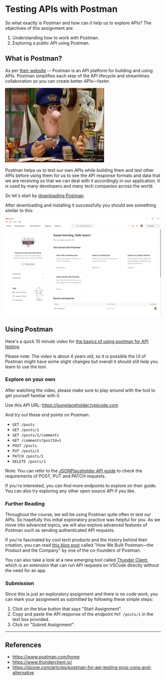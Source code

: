 # Testing APIs with Postman
So what exactly is Postman and how can it help us to explore APIs? The objectives of this assignment are:
1. Understanding how to work with Postman.
2. Exploring a public API using Postman.

## What is Postman?
As per [their website](https://www.postman.com/) -- Postman is an API platform for building and using APIs. Postman simplifies each step of the API lifecycle and streamlines collaboration so you can create better APIs—faster.

<img src="./assets/postman-pat.gif">

Postman helps us to test our own APIs while building them and test other APIs before using them for us to see the API response formats and data that we are receiving so that we can deal with it accordingly in our application. It is used by many developers and many tech companies across the world.

So let's start by [downloading Postman](https://www.postman.com/downloads/).

After downloading and installing it successfully you should see something similar to this:

<img src="./assets/postman.jpg">

## Using Postman

Here's a quick 10 minute video for [the basics of using postman for API testing](https://www.youtube.com/watch?v=t5n07Ybz7yI).

Please note: The video is about 4 years old, so it is possible the UI of Postman might have some slight changes but overall it should still help you learn to use the tool.

### Explore on your own

After watching the video, please make sure to play around with the tool to get yourself familiar with it.

Use this API URL: https://jsonplaceholder.typicode.com

And try out these end points on Postman:
- `GET /posts`
- `GET /posts/1`
- `GET /posts/1/comments`
- `GET /comments?postId=1`
- `POST /posts`
- `PUT /posts/1`
- `PATCH /posts/1`
- `DELETE /posts/1`

Note: You can refer to the [JSONPlaceholder API guide](https://jsonplaceholder.typicode.com/guide/) to check the requirements of POST, PUT and PATCH requests.

If you're interested, you can find more endpoints to explore on their guide. You can also try exploring any other open source API if you like.

### Further Reading
Throughout the course, we will be using Postman quite often to test our APIs. So hopefully this initial exploratory practice was helpful for you. As we move into advanced topics, we will also explore advanced features of Postman such as sending authenticated API requests.

If you're fascinated by cool tech products and the history behind their creation, you can read [this blog post](https://blog.postman.com/how-we-built-postman-product-and-company/) called "How We Built Postman—the Product and the Company" by one of the co-founders of Postman.

You can also take a look at a new emerging tool called [Thunder Client](https://www.thunderclient.io/), which is an extension that can run API requests on VSCode directly without the need for an app.

### Submission
Since this is just an exploratory assignment and there is no code work, you can mark your assignment as submitted by following these simple steps:
1. Click on the blue button that says "Start Assignment".
2. Copy and paste the API response of the endpoint `PUT /posts/1` in the text box provided.
3. Click on "Submit Assignment".

---
## References
- https://www.postman.com/home
- https://www.thunderclient.io/
- https://dzone.com/articles/postman-for-api-testing-pros-cons-and-alternative